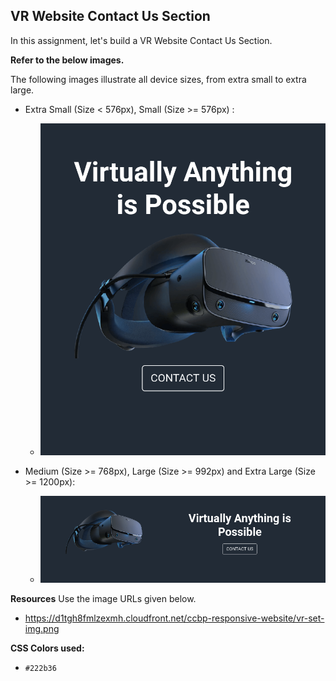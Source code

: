 ## VR Website Contact Us Section


In this assignment, let's build a VR Website Contact Us Section.

**Refer to the below images.**

The following images illustrate all device sizes, from extra small to extra large.

- Extra Small (Size < 576px), Small (Size >= 576px) :
    - ![alt text](image.png)


- Medium (Size >= 768px), Large (Size >= 992px) and Extra Large (Size >= 1200px):
    - ![alt text](image-1.png)


**Resources**
Use the image URLs given below.
- https://d1tgh8fmlzexmh.cloudfront.net/ccbp-responsive-website/vr-set-img.png

**CSS Colors used:**
- `#222b36`